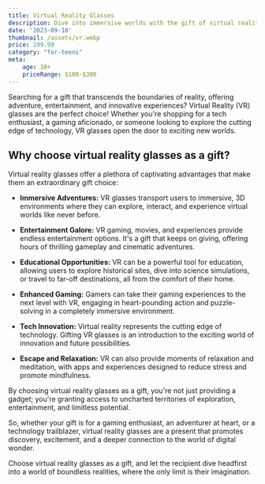 ```yaml
---
title: Virtual Reality Glasses
description: Dive into immersive worlds with the gift of virtual reality glasses.
date: '2023-09-18'
thumbnail: /assets/vr.webp
price: 199.99
category: "for-teens"
meta:
    age: 10+
    priceRange: $100-$300
---
```

Searching for a gift that transcends the boundaries of reality, offering adventure, entertainment, and innovative experiences? Virtual Reality (VR) glasses are the perfect choice! Whether you're shopping for a tech enthusiast, a gaming aficionado, or someone looking to explore the cutting edge of technology, VR glasses open the door to exciting new worlds.

## Why choose virtual reality glasses as a gift?

Virtual reality glasses offer a plethora of captivating advantages that make them an extraordinary gift choice:

- **Immersive Adventures:** VR glasses transport users to immersive, 3D environments where they can explore, interact, and experience virtual worlds like never before.

- **Entertainment Galore:** VR gaming, movies, and experiences provide endless entertainment options. It's a gift that keeps on giving, offering hours of thrilling gameplay and cinematic adventures.

- **Educational Opportunities:** VR can be a powerful tool for education, allowing users to explore historical sites, dive into science simulations, or travel to far-off destinations, all from the comfort of their home.

- **Enhanced Gaming:** Gamers can take their gaming experiences to the next level with VR, engaging in heart-pounding action and puzzle-solving in a completely immersive environment.

- **Tech Innovation:** Virtual reality represents the cutting edge of technology. Gifting VR glasses is an introduction to the exciting world of innovation and future possibilities.

- **Escape and Relaxation:** VR can also provide moments of relaxation and meditation, with apps and experiences designed to reduce stress and promote mindfulness.

By choosing virtual reality glasses as a gift, you're not just providing a gadget; you're granting access to uncharted territories of exploration, entertainment, and limitless potential.

So, whether your gift is for a gaming enthusiast, an adventurer at heart, or a technology trailblazer, virtual reality glasses are a present that promotes discovery, excitement, and a deeper connection to the world of digital wonder.

Choose virtual reality glasses as a gift, and let the recipient dive headfirst into a world of boundless realities, where the only limit is their imagination.

